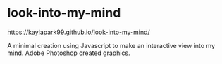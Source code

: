 # look-into-my-mind

https://kaylapark99.github.io/look-into-my-mind/

A minimal creation using Javascript to make an interactive view into my mind. Adobe Photoshop created graphics. 
